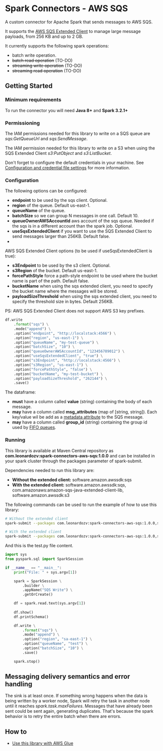 # Spark Connectors - AWS SQS

A custom connector for Apache Spark that sends messages to AWS SQS.

It supports the [AWS SQS Extended Client](https://docs.aws.amazon.com/AWSSimpleQueueService/latest/SQSDeveloperGuide/sqs-s3-messages.html) to manage large message payloads, from 256 KB and up to 2 GB.

It currently supports the following spark operations:
- batch write operation.
- ~~batch read operation~~ (TO-DO)
- ~~streaming write operation~~ (TO-DO)
- ~~streaming read operation~~ (TO-DO)

## Getting Started

### Minimum requirements

To run the connector you will need **Java 8+** and **Spark 3.2.1+**

### Permissioning

The IAM permissions needed for this library to write on a SQS queue are *sqs:GetQueueUrl* and *sqs:SendMessage*.

The IAM permission needed for this library to write on a S3 when using the SQS Extended Client *s3:PutObject* and *s3:ListBucket*.

Don't forget to configure the default credentials in your machine. See [Configuration and credential file settings](https://docs.aws.amazon.com/cli/latest/userguide/cli-configure-files.html) for more information.

### Configuration

The following options can be configured:
- **endpoint** to be used by the sqs client. Optional.
- **region** of the queue. Default us-east-1.
- **queueName** of the queue.
- **batchSize** so we can group N messages in one call. Default 10.
- **queueOwnerAWSAccountId** aws account of the sqs queue. Needed if the sqs is in a different account than the spark job. Optional.
- **useSqsExtendedClient** if you want to use the SQS Extended Client to send messages larger than 256KB. Default false.
- 
AWS SQS Extended Client options (to be used if useSqsExtendedClient is true):
- **s3Endpoint** to be used by the s3 client. Optional.
- **s3Region** of the bucket. Default us-east-1.
- **forcePathStyle** force a path-style endpoint to be used where the bucket name is part of the path. Default false.
- **bucketName** when using the sqs extended client, you need to specify the bucket name where the messages will be stored. 
- **payloadSizeThreshold** when using the sqs extended client, you need to specify the threshold size in bytes. Default 256KB.

PS: AWS SQS Extended Client does not support AWS S3 key prefixes.

```python
df.write
    .format("sqs") \
    .mode("append") \
    .option("endpoint", "http://localstack:4566") \
    .option("region", "us-east-1") \
    .option("queueName", "my-test-queue") \
    .option("batchSize", "10") \
    .option("queueOwnerAWSAccountId", "123456789012") \
    .option("useSqsExtendedClient", "true") \
    .option("s3Endpoint", "http://localstack:4566") \
    .option("s3Region", "us-east-1") \
    .option("forcePathStyle", "false") \
    .option("bucketName", "my-test-bucket") \
    .option("payloadSizeThreshold", "262144") \
    .save()
```

The dataframe:
- **must** have a column called **value** (string) containing the body of each message.
- **may** have a column called **msg_attributes** (map of [string, string]). Each key/value wil be add as a [metadata attribute](https://docs.aws.amazon.com/AWSSimpleQueueService/latest/SQSDeveloperGuide/sqs-message-metadata.html) to the SQS message.
- **may** have a column called **group_id** (string) containing the group id used by [FIFO queues](https://docs.aws.amazon.com/AWSSimpleQueueService/latest/SQSDeveloperGuide/using-messagegroupid-property.html).

### Running

This library is available at Maven Central repository as **com.leonardozv:spark-connectors-aws-sqs:1.0.0** and can be installed in your spark cluster through the packages parameter of spark-submit.

Dependencies needed to run this library are:

- **Without the extended client:** software.amazon.awssdk:sqs
- **With the extended client:** software.amazon.awssdk:sqs, com.amazonaws:amazon-sqs-java-extended-client-lib, software.amazon.awssdk:s3

The following commands can be used to run the example of how to use this library:

``` bash
# Without the extended client
spark-submit --packages com.leonardozv:spark-connectors-aws-sqs:1.0.0,software.amazon.awssdk:sqs:2.27.17 test.py sample.txt

# With the extended client
spark-submit --packages com.leonardozv:spark-connectors-aws-sqs:1.0.0,software.amazon.awssdk:sqs:2.27.17,com.amazonaws:amazon-sqs-java-extended-client-lib:2.1.1,software.amazon.awssdk:s3:2.27.17 test.py sample.txt
```

And this is the test.py file content.

``` python
import sys
from pyspark.sql import SparkSession

if __name__ == "__main__":
    print("File: " + sys.argv[1])

    spark = SparkSession \
        .builder \
        .appName("SQS Write") \
        .getOrCreate()

    df = spark.read.text(sys.argv[1])
    
    df.show()
    df.printSchema()

    df.write \
        .format("sqs") \
        .mode("append") \
        .option("region", "sa-east-1") \
        .option("queueName", "test") \
        .option("batchSize", "10") \
        .save()

    spark.stop()
```

## Messaging delivery semantics and error handling

The sink is at least once. If something wrong happens when the data is being written by a worker node, Spark will retry the task in another node until it reaches *spark.task.maxFailures*. Messages that have already been sent could be sent again, generating duplicates. That's because the spark behavior is to retry the entire batch when there are errors.

## How to

- [Use this library with AWS Glue](../docs/aws-glue.md)